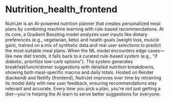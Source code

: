 # Nutrition_health_frontend
NutriJet is an AI-powered nutrition planner that creates personalized meal plans by combining machine learning with rule-based recommendations. At its core, a Gradient Boosting model analyzes user inputs like dietary preferences (e.g., vegetarian, keto) and health goals (weight loss, muscle gain), trained on a mix of synthetic data and real user selections to predict the most suitable meal plans. When the ML model encounters edge cases—like new diet trends, it falls back to a curated rule-based system (e.g., "if diabetic, prioritize low-carb options"). The system generates breakfast/lunch/dinner suggestions with detailed nutrition breakdowns, showing both meal-specific macros and daily totals. Hosted on Render (backend) and Netlify (frontend), NutriJet improves over time by retraining its model daily with new user feedback, ensuring recommendations stay relevant and accurate. Every time you pick a plan, you're not just getting a diet—you're helping the AI learn to serve better suggestions for everyone.
